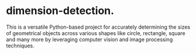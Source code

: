 # dimension-detection.
This is a versatile Python-based project for accurately determining the sizes of geometrical objects across various shapes like circle, rectangle, square and many more by leveraging computer vision and image processing techniques.
